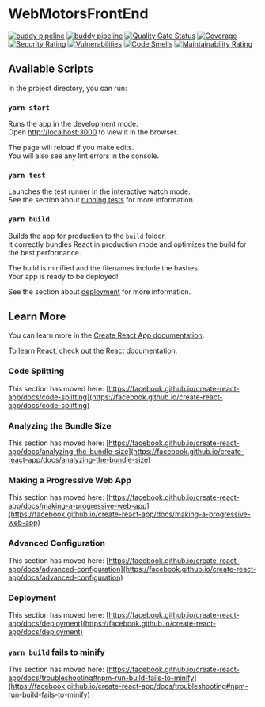 # WebMotorsFrontEnd

[![buddy pipeline](https://app.buddy.works/grupocesw/webmotorsfrontend/pipelines/pipeline/295540/badge.svg?token=9ae651d2057a4b351cb21a8ed05fa4069cb84a5c5bed08cad8bc85b34af6e375 "buddy pipeline")](https://app.buddy.works/grupocesw/webmotorsfrontend/pipelines/pipeline/295540)
[![buddy pipeline](https://app.buddy.works/grupocesw/webmotorsfrontend/pipelines/pipeline/295540/badge.svg?token=9ae651d2057a4b351cb21a8ed05fa4069cb84a5c5bed08cad8bc85b34af6e375 "buddy pipeline")](https://app.buddy.works/grupocesw/webmotorsfrontend/pipelines/pipeline/295540)
[![Quality Gate Status](https://sonarcloud.io/api/project_badges/measure?project=webmotorsfrontend&metric=alert_status)](https://sonarcloud.io/dashboard?id=webmotorsfrontend)
[![Coverage](https://sonarcloud.io/api/project_badges/measure?project=webmotorsfrontend&metric=coverage)](https://sonarcloud.io/dashboard?id=webmotorsfrontend)
[![Security Rating](https://sonarcloud.io/api/project_badges/measure?project=webmotorsfrontend&metric=security_rating)](https://sonarcloud.io/dashboard?id=webmotorsfrontend)
[![Vulnerabilities](https://sonarcloud.io/api/project_badges/measure?project=webmotorsfrontend&metric=vulnerabilities)](https://sonarcloud.io/dashboard?id=webmotorsfrontend)
[![Code Smells](https://sonarcloud.io/api/project_badges/measure?project=webmotorsfrontend&metric=code_smells)](https://sonarcloud.io/dashboard?id=webmotorsfrontend)
[![Maintainability Rating](https://sonarcloud.io/api/project_badges/measure?project=webmotorsfrontend&metric=sqale_rating)](https://sonarcloud.io/dashboard?id=webmotorsfrontend)

## Available Scripts

In the project directory, you can run:

### `yarn start`

Runs the app in the development mode.\
Open [http://localhost:3000](http://localhost:3000) to view it in the browser.

The page will reload if you make edits.\
You will also see any lint errors in the console.

### `yarn test`

Launches the test runner in the interactive watch mode.\
See the section about [running tests](https://facebook.github.io/create-react-app/docs/running-tests) for more information.

### `yarn build`

Builds the app for production to the `build` folder.\
It correctly bundles React in production mode and optimizes the build for the best performance.

The build is minified and the filenames include the hashes.\
Your app is ready to be deployed!

See the section about [deployment](https://facebook.github.io/create-react-app/docs/deployment) for more information.

## Learn More

You can learn more in the [Create React App documentation](https://facebook.github.io/create-react-app/docs/getting-started).

To learn React, check out the [React documentation](https://reactjs.org/).

### Code Splitting

This section has moved here: [https://facebook.github.io/create-react-app/docs/code-splitting](https://facebook.github.io/create-react-app/docs/code-splitting)

### Analyzing the Bundle Size

This section has moved here: [https://facebook.github.io/create-react-app/docs/analyzing-the-bundle-size](https://facebook.github.io/create-react-app/docs/analyzing-the-bundle-size)

### Making a Progressive Web App

This section has moved here: [https://facebook.github.io/create-react-app/docs/making-a-progressive-web-app](https://facebook.github.io/create-react-app/docs/making-a-progressive-web-app)

### Advanced Configuration

This section has moved here: [https://facebook.github.io/create-react-app/docs/advanced-configuration](https://facebook.github.io/create-react-app/docs/advanced-configuration)

### Deployment

This section has moved here: [https://facebook.github.io/create-react-app/docs/deployment](https://facebook.github.io/create-react-app/docs/deployment)

### `yarn build` fails to minify

This section has moved here: [https://facebook.github.io/create-react-app/docs/troubleshooting#npm-run-build-fails-to-minify](https://facebook.github.io/create-react-app/docs/troubleshooting#npm-run-build-fails-to-minify)
